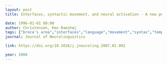 ```yaml
---
layout: post
title: Interfaces, syntactic movement, and neural activation - A new perspective on the implementation of language in the brain

date: 1996-01-01 00:00
author: Christensen, Ken Ramshøj
tags: ["broca's area","interfaces","language","movement","syntax","temporal cortex"]
journal: Journal of Neurolinguistics

link: https://doi.org/10.1016/j.jneuroling.2007.01.002

year: 2008
---
```



